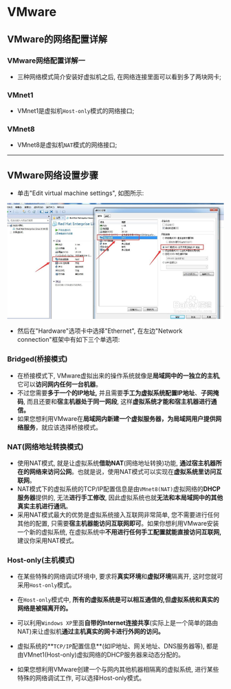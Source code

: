 # VMware
## VMware的网络配置详解

### VMware网络配置详解一
- 三种网络模式简介安装好虚拟机之后, 在网络连接里面可以看到多了两块网卡;

### VMnet1
- VMnet1是虚拟机`Host-only`模式的网络接口;

### VMnet8
- VMnet8是虚拟机`NAT`模式的网络接口;

------

## VMware网络设置步骤
- 单击"Edit virtual machine settings", 如图所示:

![VMwareNetwork][1]

- 然后在"Hardware"选项卡中选择"Ethernet", 在左边"Network connection"框架中有如下三个单选项:

### Bridged(桥接模式)
- 在桥接模式下, VMware虚拟出来的操作系统就像是**局域网中的一独立的主机**, 它可以**访问网内任何一台机器**。
- 不过您需要**多于一个的IP地址,** 并且需要**手工为虚拟系统配置IP地址**、**子网掩码**, 而且还要和**宿主机器处于同一网段**, 这样**虚拟系统才能和宿主机器进行通信。**     
- 如果您想利用VMware在**局域网内新建一个虚拟服务器，**为**局域网用户提供网络服务**，就应该选择桥接模式。

### NAT(网络地址转换模式)
- 使用NAT模式, 就是让虚拟系统**借助NAT**(网络地址转换)功能, **通过宿主机器所在的网络来访问公网**。也就是说，使用NAT模式可以实现在**虚拟系统里访问互联网**。
- NAT模式下的虚拟系统的TCP/IP配置信息是由`VMnet8(NAT)`虚拟网络的**DHCP服务器**提供的, 无法**进行手工修改**, 因此虚拟系统也就**无法和本局域网中的其他真实主机进行通讯**。
- 采用NAT模式最大的优势是虚拟系统接入互联网非常简单, 您不需要进行任何其他的配置, 只需要**宿主机器能访问互联网即可**。如果你想利用VMware安装一个新的虚拟系统, 在虚拟系统中**不用进行任何手工配置就能直接访问互联网,** 建议你采用NAT模式。

### Host-only(主机模式)
- 在某些特殊的网络调试环境中, 要求将**真实环境**和**虚拟环境**隔离开, 这时您就可采用`Host-only`模式。
- 在`Host-only`模式中, **所有的虚拟系统是可以相互通信的,**但**虚拟系统和真实的网络是被隔离开的。**
- 可以利用`Windows XP`里面**自带的Internet连接共享**(实际上是一个简单的路由NAT)来让虚拟机**通过主机真实的网卡进行外网的访问。**
- 虚拟系统的**`TCP/IP`配置信息**(如IP地址、网关地址、DNS服务器等), 都是由VMnet1(Host-only)虚拟网络的DHCP服务器来动态分配的。     
- 如果您想利用VMware创建一个与网内其他机器相隔离的虚拟系统, 进行某些特殊的网络调试工作, 可以选择Host-only模式。


  [1]: ./images/VMwareNetwork.jpg "VMwareNetwork.jpg"